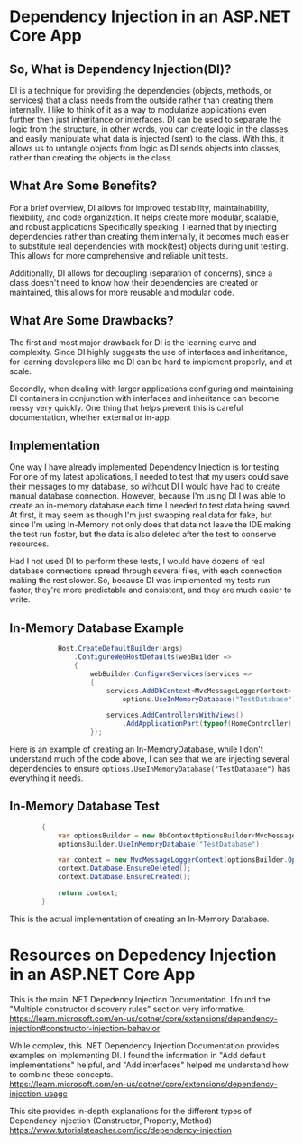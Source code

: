 # Dependency Injection in an ASP.NET Core App

## So, What is Dependency Injection(DI)? 

DI is a technique for providing the dependencies (objects, methods, or services) that a class needs from the outside rather than creating them internally. 
I like to think of it as a way to modularize applications even further then just inheritance or interfaces. DI can be used to separate the logic from the structure, in other words, you can create logic
in the classes, and easily manipulate what data is injected (sent) to the class. With this, it allows us to untangle objects from logic as DI sends objects into classes, rather than creating the objects in the class.


## What Are Some Benefits?

For a brief overview, DI allows for improved testability, maintainability, flexibility, and code organization. It helps create more modular, scalable, and robust applications
Specifically speaking, I learned that by injecting dependencies rather than creating them internally, it becomes much easier to substitute real dependencies with mock(test) objects during unit testing. 
This allows for more comprehensive and reliable unit tests.

Additionally, DI allows for decoupling (separation of concerns), since a class doesn't need to know how their dependencies are created or maintained, this allows for more reusable and modular code.


## What Are Some Drawbacks?

The first and most major drawback for DI is the learning curve and complexity. Since DI highly suggests the use of interfaces and inheritance, for learning developers like me DI can be hard to implement properly, and at scale.

Secondly, when dealing with larger applications configuring and maintaining DI containers in conjunction with interfaces and inheritance can become messy very quickly. One thing that helps prevent this is careful documentation, whether external or in-app.


## Implementation

One way I have already implemented Dependency Injection is for testing. For one of my latest applications, I needed to test that my users could save their messages to my database, so without DI I would have had to create manual database connection.
However, because I'm using DI I was able to create an in-memory database each time I needed to test data being saved. At first, it may seem as though I'm just swapping real data for fake, but since I'm using In-Memory
not only does that data not leave the IDE making the test run faster, but the data is also deleted after the test to conserve resources.

Had I not used DI to perform these tests, I would have dozens of real database connections spread through several files, with each connection making the rest slower. So, because DI was implemented my tests run faster, they're more predictable and consistent,
and they are much easier to write.

## In-Memory Database Example
``` c# public static IHostBuilder CreateHostBuilder(string[] args) =>
            Host.CreateDefaultBuilder(args)
                .ConfigureWebHostDefaults(webBuilder =>
                {
                    webBuilder.ConfigureServices(services =>
                    {
                        services.AddDbContext<MvcMessageLoggerContext>(options =>
                            options.UseInMemoryDatabase("TestDatabase"));

                        services.AddControllersWithViews()
                            .AddApplicationPart(typeof(HomeController).Assembly);
                    });
```
Here is an example of creating an In-MemoryDatabase, while I don't understand much of the code above, I can see that we are injecting several dependencies to ensure `options.UseInMemoryDatabase("TestDatabase")` has everything it needs.


## In-Memory Database Test
``` c# private MvcMessageLoggerContext GetDbContext()
        {
            var optionsBuilder = new DbContextOptionsBuilder<MvcMessageLoggerContext>();
            optionsBuilder.UseInMemoryDatabase("TestDatabase");

            var context = new MvcMessageLoggerContext(optionsBuilder.Options);
            context.Database.EnsureDeleted();
            context.Database.EnsureCreated();

            return context;
        }
```
This is the actual implementation of creating an In-Memory Database.



# Resources on Depedency Injection in an ASP.NET Core App

This is the main .NET Depedency Injection Documentation. I found the "Multiple constructor discovery rules" section very informative.  
https://learn.microsoft.com/en-us/dotnet/core/extensions/dependency-injection#constructor-injection-behavior

While complex, this .NET Dependency Injection Documentation provides examples on implementing DI. I found the information in "Add default implementations" helpful, and "Add interfaces" helped me understand how to combine these concepts.  
https://learn.microsoft.com/en-us/dotnet/core/extensions/dependency-injection-usage

This site provides in-depth explanations for the different types of Dependency Injection (Constructor, Property, Method)  
https://www.tutorialsteacher.com/ioc/dependency-injection